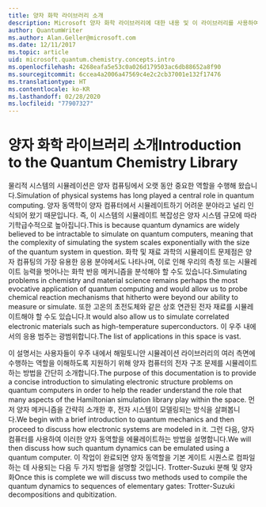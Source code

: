 ```yaml
---
title: 양자 화학 라이브러리 소개
description: Microsoft 양자 화학 라이브러리에 대한 내용 및 이 라이브러리를 사용하여 양자 컴퓨터에서 전자 구조 문제를 시뮬레이션하는 방법을 알아봅니다.
author: QuantumWriter
ms.author: Alan.Geller@microsoft.com
ms.date: 12/11/2017
ms.topic: article
uid: microsoft.quantum.chemistry.concepts.intro
ms.openlocfilehash: 4268eafa5e53c0a026d179503ac6db88652a8f90
ms.sourcegitcommit: 6ccea4a2006a47569c4e2c2cb37001e132f17476
ms.translationtype: HT
ms.contentlocale: ko-KR
ms.lasthandoff: 02/28/2020
ms.locfileid: "77907327"
---
```

# <a name="introduction-to-the-quantum-chemistry-library"></a><span data-ttu-id="7295d-103">양자 화학 라이브러리 소개</span><span class="sxs-lookup"><span data-stu-id="7295d-103">Introduction to the Quantum Chemistry Library</span></span>

<span data-ttu-id="7295d-104">물리적 시스템의 시뮬레이션은 양자 컴퓨팅에서 오랫 동안 중요한 역할을 수행해 왔습니다.</span><span class="sxs-lookup"><span data-stu-id="7295d-104">Simulation of physical systems has long played a central role in quantum computing.</span></span>  <span data-ttu-id="7295d-105">양자 동역학이 양자 컴퓨터에서 시뮬레이트하기 어려운 분야라고 널리 인식되어 왔기 때문입니다. 즉, 이 시스템의 시뮬레이트 복잡성은 양자 시스템 규모에 따라 기학급수적으로 높아집니다.</span><span class="sxs-lookup"><span data-stu-id="7295d-105">This is because quantum dynamics are widely believed to be intractable to simulate on quantum computers, meaning that the complexity of simulating the system scales exponentially with the size of the quantum system in question.</span></span>  <span data-ttu-id="7295d-106">화학 및 재료 과학의 시뮬레이트 문제점은 양자 컴퓨팅의 가장 유용한 응용 분야에서도 나타나며, 이로 인해 우리의 측정 또는 시뮬레이트 능력을 벗어나는 화학 반응 메커니즘을 분석해야 할 수도 있습니다.</span><span class="sxs-lookup"><span data-stu-id="7295d-106">Simulating problems in chemistry and material science remains perhaps the most evocative application of quantum computing and would allow us to probe chemical reaction mechanisms that hitherto were beyond our ability to measure or simulate.</span></span>  <span data-ttu-id="7295d-107">또한 고온의 초전도체와 같은 상호 연관된 전자 재료를 시뮬레이트해야 할 수도 있습니다.</span><span class="sxs-lookup"><span data-stu-id="7295d-107">It would also allow us to simulate correlated electronic materials such as high-temperature superconductors.</span></span> <span data-ttu-id="7295d-108">이 우주 내에서의 응용 범주는 광범위합니다.</span><span class="sxs-lookup"><span data-stu-id="7295d-108">The list of applications in this space is vast.</span></span>

<span data-ttu-id="7295d-109">이 설명서는 사용자들이 우주 내에서 해밀토니안 시뮬레이션 라이브러리의 여러 측면에 수행하는 역할을 이해하도록 지원하기 위해 양자 컴퓨터의 전자 구조 문제를 시뮬레이트하는 방법을 간단히 소개합니다.</span><span class="sxs-lookup"><span data-stu-id="7295d-109">The purpose of this documentation is to provide a concise introduction to simulating electronic structure problems on quantum computers in order to help the reader understand the role that many aspects of the Hamiltonian simulation library play within the space.</span></span>  <span data-ttu-id="7295d-110">먼저 양자 메커니즘을 간략히 소개한 후, 전자 시스템이 모델링되는 방식을 살펴봅니다.</span><span class="sxs-lookup"><span data-stu-id="7295d-110">We begin with a brief introduction to quantum mechanics and then proceed to discuss how electronic systems are modeled in it.</span></span>  <span data-ttu-id="7295d-111">그런 다음, 양자 컴퓨터를 사용하여 이러한 양자 동역할을 에뮬레이트하는 방법을 설명합니다.</span><span class="sxs-lookup"><span data-stu-id="7295d-111">We will then discuss how such quantum dynamics can be emulated using a quantum computer.</span></span>  <span data-ttu-id="7295d-112">이 작업이 완료되면 양자 동역할을 기본 게이트 시퀀스로 컴파일하는 데 사용되는 다음 두 가지 방법을 설명할 것입니다. Trotter-Suzuki 분해 및 양자화</span><span class="sxs-lookup"><span data-stu-id="7295d-112">Once this is complete we will discuss two methods used to compile the quantum dynamics to sequences of elementary gates: Trotter-Suzuki decompositions and qubitization.</span></span>
